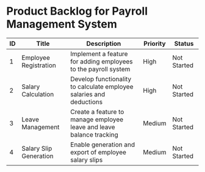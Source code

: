 # Product Backlog for Payroll Management System
| ID | Title               | Description                                                              | Priority   | Status       |
|----|---------------------|--------------------------------------------------------------------------|------------|--------------|
| 1  | Employee Registration | Implement a feature for adding employees to the payroll system         | High       | Not Started  |
| 2  | Salary Calculation    | Develop functionality to calculate employee salaries and deductions    | High       | Not Started  |
| 3  | Leave Management      | Create a feature to manage employee leave and leave balance tracking   | Medium     | Not Started  |
| 4  | Salary Slip Generation| Enable generation and export of employee salary slips                  | Medium     | Not Started  |
